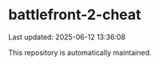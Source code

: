 # battlefront-2-cheat

Last updated: 2025-06-12 13:36:08

This repository is automatically maintained.
